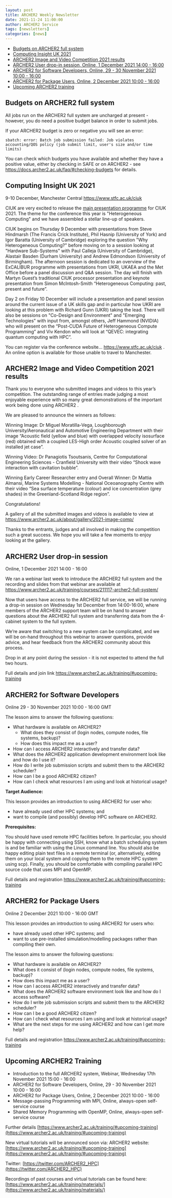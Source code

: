 ```yaml
---
layout: post
title: ARCHER2 Weekly Newsletter
date: 2021-11-24 11:00:00
author: ARCHER2 Service
tags: [newsletters] 
categories: [news]
---
```



- [Budgets on ARCHER2 full system](#budgets-on-archer2-full-system)
- [Computing Insight UK 2021](#computing-insight-uk-2021)
- [ARCHER2 Image and Video Competition 2021 results](#archer2-image-and-video-competition-2021-results) 
- [ARCHER2 User drop-in session, Online, 1 December 2021 14:00 - 16:00](#archer2-user-drop-in-session)
- [ARCHER2 for Software Developers, Online, 29 - 30 November 2021 10:00 - 16:00](#archer2-for-software-developers) 
- [ARCHER2 for Package Users, Online, 2 December 2021 10:00 - 16:00](#archer2-for-package-users) 
- [Upcoming ARCHER2 training](#upcoming-archer2-training) 


## Budgets on ARCHER2 full system

All jobs run on the ARCHER2 full system are uncharged at present - however, you do need a positive budget balance in order to submit jobs.  

If your ARCHER2 budget is zero or negative you will see an error:
   
`sbatch: error: Batch job submission failed: Job violates accounting/QOS policy (job submit limit, user's size and/or time limits)`

You can check which budgets you have available and whether they have a positive value, either by checking in SAFE or on ARCHER2 - see <https://docs.archer2.ac.uk/faq/#checking-budgets> for details.


## Computing Insight UK 2021

9-10 December, Manchester Central
<https://www.stfc.ac.uk/ciuk>

CIUK are very excited to release the [main presentation programme](https://www.scd.stfc.ac.uk/Pages/CIUK-2021-PROGRAMME.aspx) for CIUK 2021. The theme for the conference this year is "Heterogeneous Computing" and we have assembled a stellar line-up of speakers.

CIUK begins on Thursday 9 December with presentations from Steve Hindmarsh (The Francis Crick Institute), Phil Hasnip (University of York) and Igor Baratta (University of Cambridge) exploring the question "Why Heterogeneous Computing?" before moving on to a session looking at "Hardware Sub-Systems" with Paul Calleja (University of Cambridge), Alastair Basden (Durham University) and Andrew Edmondson (University of Birmingham). The afternoon session is dedicated to an overview of the ExCALIBUR programme with presentations from UKRI, UKAEA and the Met Office before a panel discussion and Q&A session. The day will finish with Martyn Guest’s traditional CIUK processor presentation and  keynote presentation from Simon McIntosh-Smith “Heterogeneous Computing: past, present and future”.

Day 2 on Friday 10 December will include a presentation and panel session around the current issue of a UK skills gap and in particular how UKRI are looking at this problem with Richard Gunn (UKRI) taking the lead. There will also be sessions on "Co-Design and Environment" and "Emerging Technologies" with input from, amongst others, Jeff Hammond (NVIDIA) who will present on the “Post-CUDA Future of Heterogeneous Compute Programming” and Viv Kendon who will look at “QEVEC: integrating quantum computing with HPC”.

You can register via the conference website…  <https://www.stfc.ac.uk/ciuk> . An online option is available for those unable to travel to Manchester.


## ARCHER2 Image and Video Competition 2021 results

Thank you to everyone who submitted images and videos to this year’s competition. The outstanding range of entries made judging a most enjoyable experience with so many great demonstrations of the important work being done using ARCHER2 .

We are pleased to announce the winners as follows:

Winning Image: Dr Miguel Moratilla-Vega, Loughborough University/Aeronautical and Automotive Engineering Department with their image “Acoustic field (yellow and blue) with overlapped velocity isosurface (red) obtained with a coupled LES-High order Acoustic coupled solver of an installed jet case”.

Winning Video: Dr Panagiotis Tsoutsanis, Centre for Computational Engineering Sciences - Cranfield University with their video “Shock wave interaction with cavitation bubble”.

Winning Early Career Researcher entry and Overall Winner: Dr Mattia Almansi, Marine Systems Modelling - National Oceoanography Centre with their video “Sea surface temperature (colour) and ice concentration (grey shades) in the Greenland-Scotland Ridge region”.

Congratulations!

A gallery of all the submitted images and videos is available to view at <https://www.archer2.ac.uk/about/gallery/2021-image-comp/>

Thanks to the entrants, judges and all involved in making the competition such a great success. We hope you will take a few moments to enjoy looking at the gallery.


## ARCHER2 User drop-in session
 
Online, 1 December 2021 14:00 - 16:00

We ran a webinar last week to introduce the ARCHER2 full system and the recording and slides from that webinar are available at <https://www.archer2.ac.uk/training/courses/211117-archer2-full-system/>

Now that users have access to the ARCHER2 full service, we will be running a drop-in session on Wednesday 1st December from 14:00-16:00, where members of the ARCHER2 support team will be on hand to answer questions about the ARCHER2 full system and transferring data from the 4-cabinet system to the full system.

We’re aware that switching to a new system can be complicated, and we will be on-hand throughout this webinar to answer questions, provide advice, and hear feedback from the ARCHER2 community about this process.

Drop in at any point during the session - it is not expected to attend the full two hours.

Full details and join link <https://www.archer2.ac.uk/training/#upcoming-training>


## ARCHER2 for Software Developers

Online 	29 - 30 November 2021 10:00 - 16:00 GMT 

The lesson aims to answer the following questions:

- What hardware is available on ARCHER2?
   - What does they consist of (login nodes, compute nodes, file systems, backup)?
   - How does this impact me as a user?
- How can I access ARCHER2 interactively and transfer data?
- What does the ARCHER2 application development environment look like and how do I use it?
- How do I write job submission scripts and submit them to the ARCHER2 scheduler?
- How can I be a good ARCHER2 citizen?
- How can I check what resources I am using and look at historical usage?

**Target Audience:**

This lesson provides an introduction to using ARCHER2 for user who:

- have already used other HPC systems; and
- want to compile (and possibly) develop HPC software on ARCHER2.

**Prerequisites:**

You should have used remote HPC facilities before. In particular, you should be happy with connecting using SSH, know what a batch scheduling system is and be familiar with using the Linux command line. You should also be happy editing plain text files in a remote terminal (or, alternatively, editing them on your local system and copying them to the remote HPC system using scp). Finally, you should be comfortable with compiling parallel HPC source code that uses MPI and OpenMP.

Full details and registration  <https://www.archer2.ac.uk/training/#upcoming-training>


## ARCHER2 for Package Users

Online  2 December 2021 10:00 - 16:00 GMT

This lesson provides an introduction to using ARCHER2 for users who:

- have already used other HPC systems; and
- want to use pre-installed simulation/modelling packages rather than compiling their own.

The lesson aims to answer the following questions:

- What hardware is available on ARCHER2?
- What does it consist of (login nodes, compute nodes, file systems, backup)?
- How does this impact me as a user?
- How can I access ARCHER2 interactively and transfer data?
- What does the ARCHER2 software environment look like and how do I access software?
- How do I write job submission scripts and submit them to the ARCHER2 scheduler?
- How can I be a good ARCHER2 citizen?
- How can I check what resources I am using and look at historical usage?
- What are the next steps for me using ARCHER2 and how can I get more help?

Full details and registration  <https://www.archer2.ac.uk/training/#upcoming-training>


## Upcoming ARCHER2 Training

- Introduction to the full ARCHER2 system, Webinar, Wednesday 17th November 2021 15:00 - 16:00 
- ARCHER2 for Software Developers, Online, 29 - 30 November 2021 10:00 - 16:00 
- ARCHER2 for Package Users, Online, 2 December 2021 10:00 - 16:00
- Message-passing Programming with MPI, Online,  always-open self-service course  
- Shared Memory Programming with OpenMP, Online, always-open self-service course


Further details [https://www.archer2.ac.uk/training/#upcoming-training](https://www.archer2.ac.uk/training/#upcoming-training)

New virtual tutorials will be announced soon via: ARCHER2 website: [https://www.archer2.ac.uk/training/#upcoming-training](https://www.archer2.ac.uk/training/#upcoming-training)

Twitter: [https://twitter.com/ARCHER2_HPC](https://twitter.com/ARCHER2_HPC)

Recordings of past courses and virtual tutorials can be found here: [https://www.archer2.ac.uk/training/materials/](https://www.archer2.ac.uk/training/materials/)
